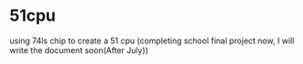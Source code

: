 # 51cpu
using 74ls chip to create a 51 cpu
(completing school final project now, I will write the document soon(After July))
